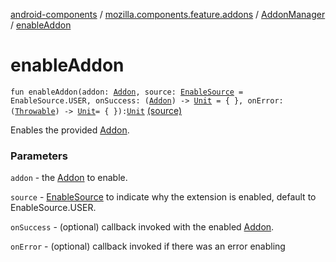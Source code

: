 [android-components](../../index.md) / [mozilla.components.feature.addons](../index.md) / [AddonManager](index.md) / [enableAddon](./enable-addon.md)

# enableAddon

`fun enableAddon(addon: `[`Addon`](../-addon/index.md)`, source: `[`EnableSource`](../../mozilla.components.concept.engine.webextension/-enable-source/index.md)` = EnableSource.USER, onSuccess: (`[`Addon`](../-addon/index.md)`) -> `[`Unit`](https://kotlinlang.org/api/latest/jvm/stdlib/kotlin/-unit/index.html)` = { }, onError: (`[`Throwable`](https://kotlinlang.org/api/latest/jvm/stdlib/kotlin/-throwable/index.html)`) -> `[`Unit`](https://kotlinlang.org/api/latest/jvm/stdlib/kotlin/-unit/index.html)` = { }): `[`Unit`](https://kotlinlang.org/api/latest/jvm/stdlib/kotlin/-unit/index.html) [(source)](https://github.com/mozilla-mobile/android-components/blob/master/components/feature/addons/src/main/java/mozilla/components/feature/addons/AddonManager.kt#L183)

Enables the provided [Addon](../-addon/index.md).

### Parameters

`addon` - the [Addon](../-addon/index.md) to enable.

`source` - [EnableSource](../../mozilla.components.concept.engine.webextension/-enable-source/index.md) to indicate why the extension is enabled, default to EnableSource.USER.

`onSuccess` - (optional) callback invoked with the enabled [Addon](../-addon/index.md).

`onError` - (optional) callback invoked if there was an error enabling